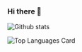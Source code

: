 ### Hi there 👋

![Github stats](https://github-readme-stats.vercel.app/api?username=ranierelm&theme=algolia&show_icons=true&count_private=true)

![Top Languages Card](https://github-readme-stats.vercel.app/api/top-langs/?username=ranierelm&layout=compact)

<!--
**ranierelm/ranierelm** is a ✨ _special_ ✨ repository because its `README.md` (this file) appears on your GitHub profile.

Here are some ideas to get you started:

- 🔭 I’m currently working on ...
- 🌱 I’m currently learning ...
- 👯 I’m looking to collaborate on ...
- 🤔 I’m looking for help with ...
- 💬 Ask me about ...
- 📫 How to reach me: ...
- 😄 Pronouns: ...
- ⚡ Fun fact: ...
-->
